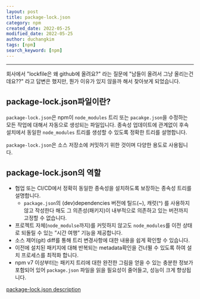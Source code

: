 ```yaml
---
layout: post
title: package-lock.json
category: npm
created_date: 2022-05-25
modified_date: 2022-05-25
author: duchangkim
tags: [npm]
search_keyword: [npm]
---
```

***

회사에서 "lockfile은 왜 github에 올려요?" 라는 질문에 "남들이 올려서 그냥 올리는건데요??" 라고 답변은 했지만, 뭔가 이유가 있지 않을까 해서 찾아보게 되었습니다.

## package-lock.json파일이란?
`package-lock.json`은 npm이 `node_modules` 트리 또는 `pacakge.json`을 수정하는 모든 작업에 대해서 자동으로 생성되는 파일입니다. 종속성 업데이트에 관계없이 후속 설치에서 동일한 `node_modules` 트리를 생성할 수 있도록 정확한 트리를 설명합니다.

`package-lock.json`은 소스 저장소에 커밋하기 위한 것이며 다양한 용도로 사용됩니다.

## package-lock.json의 역할
- 협업 또는 CI/CD에서 정확히 동일한 종속성을 설치하도록 보장하는 종속성 트리를 설명합니다.
    - `package.json`의 (dev)dependencies 버전에 틸드(~), 캐럿(^) 를 사용하지 않고 작성한다 해도 그 의존성(패키지)이 내부적으로 의존하고 있는 버전까지 고정할 수 없습니다.
- 프로젝트 자체(`node_modulse`까지)를 커밋하지 않고도 `node_modules`를 이전 상태로 되돌릴 수 있는 
”시간 여행” 기능을 제공합니다.
- 소스 제어(git) diff를 통해 트리 변경사항에 대한 내용을 쉽게 확인할 수 있습니다.
- 이전에 설치된 패키지에 대해 반복되는 metadata확인을 건너뛸 수 있도록 하여 설치 프로세스를 최적화 합니다.
- npm v7 이상부터는 패키지 트리에 대한 완전한 그림을 얻을 수 있는 충분한 정보가 포함되어 있어 `package.json` 파일을 읽을 필요성이 줄어들고, 성능이 크게 향상됩니다.

[package-lock.json description](https://docs.npmjs.com/cli/v8/configuring-npm/package-lock-json#description)